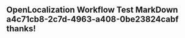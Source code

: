 <properties
ms.topic="hero-topic"
ms.test1="hero-topic"
ms.test2="test"/>

## OpenLocalization Workflow Test MarkDown a4c71cb8-2c7d-4963-a408-0be23824cabf thanks!
<!--HONumber=Mar16_HO2-->

